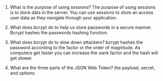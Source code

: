 <!-- Answers to the Short Answer Essay Questions go here -->

1. What is the purpose of using _sessions_?
The purpose of using sessions is to store data in the server. You can use sessions to store an access user data as they navigate through your application.

2. What does bcrypt do to help us store passwords in a secure manner.
Bcrypt hashes the passwords hashing function.

3. What does bcrypt do to slow down attackers?
bcrypt hashes the password according to the factor or the order of magnitude. As computers get faster you can increase the owrk factor and the hash will get slower.

4. What are the three parts of the JSON Web Token?
the payload, secret, and options.
